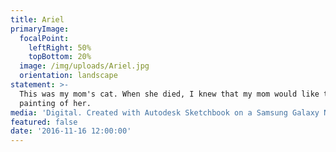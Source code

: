 ```yaml
---
title: Ariel
primaryImage:
  focalPoint:
    leftRight: 50%
    topBottom: 20%
  image: /img/uploads/Ariel.jpg
  orientation: landscape
statement: >-
  This was my mom's cat. When she died, I knew that my mom would like to have a
  painting of her.
media: 'Digital. Created with Autodesk Sketchbook on a Samsung Galaxy Note Pro. '
featured: false
date: '2016-11-16 12:00:00'
---
```



